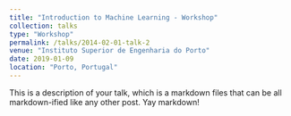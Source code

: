 ```yaml
---
title: "Introduction to Machine Learning - Workshop"
collection: talks
type: "Workshop"
permalink: /talks/2014-02-01-talk-2
venue: "Instituto Superior de Engenharia do Porto"
date: 2019-01-09
location: "Porto, Portugal"
---
```



This is a description of your talk, which is a markdown files that can be all markdown-ified like any other post. Yay markdown!

